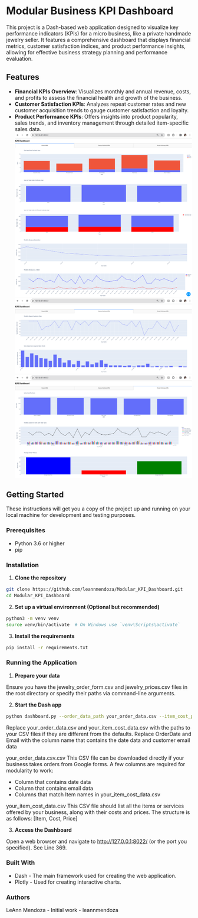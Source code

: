 # Modular Business KPI Dashboard

This project is a Dash-based web application designed to visualize key performance indicators (KPIs) for a micro business, like a private handmade jewelry seller. It features a comprehensive dashboard that displays financial metrics, customer satisfaction indices, and product performance insights, allowing for effective business strategy planning and performance evaluation.

## Features

- **Financial KPIs Overview**: Visualizes monthly and annual revenue, costs, and profits to assess the financial health and growth of the business.
- **Customer Satisfaction KPIs**: Analyzes repeat customer rates and new customer acquisition trends to gauge customer satisfaction and loyalty.
- **Product Performance KPIs**: Offers insights into product popularity, sales trends, and inventory management through detailed item-specific sales data.
![Example Image](financialkpis.png "This is an example image")
![Example Image](customersatisfactionkpis.png "This is an example image")
![Example Image](productkpis.png "This is an example image")

## Getting Started

These instructions will get you a copy of the project up and running on your local machine for development and testing purposes.

### Prerequisites

- Python 3.6 or higher
- pip

### Installation

1. **Clone the repository**

```bash
git clone https://github.com/leannmendoza/Modular_KPI_Dashboard.git
cd Modular_KPI_Dashboard
```
2. **Set up a virtual environment (Optional but recommended)**
```bash
python3 -m venv venv
source venv/bin/activate  # On Windows use `venv\Scripts\activate`
```

3. **Install the requirements**
   
```bash
pip install -r requirements.txt
```
### Running the Application

1. **Prepare your data**

Ensure you have the jewelry_order_form.csv and jewelry_prices.csv files in the root directory or specify their paths via command-line arguments.

2. **Start the Dash app**

```bash
python dashboard.py --order_data_path your_order_data.csv --item_cost_path your_item_cost_data.csv --date_column_name OrderDate --email_column_name Email
```
Replace your_order_data.csv and your_item_cost_data.csv with the paths to your CSV files if they are different from the defaults.
Replace OrderDate and Email with the column name that contains the date data and customer email data

your_order_data.csv.csv
This CSV file can be downloaded directly if your business takes orders from Google forms. A few columns are required for modularity to work: 
* Column that contains date data
* Column that contains email data
* Columns that match Item names in your_item_cost_data.csv

your_item_cost_data.csv
This CSV file should list all the items or services offered by your business, along with their costs and prices. The structure is as follows: [Item, Cost, Price]

3. **Access the Dashboard**

Open a web browser and navigate to http://127.0.0.1:8022/ (or the port you specified). See Line 369.

### Built With

* Dash - The main framework used for creating the web application.
* Plotly - Used for creating interactive charts.

### Authors

LeAnn Mendoza - Initial work - leannmendoza


